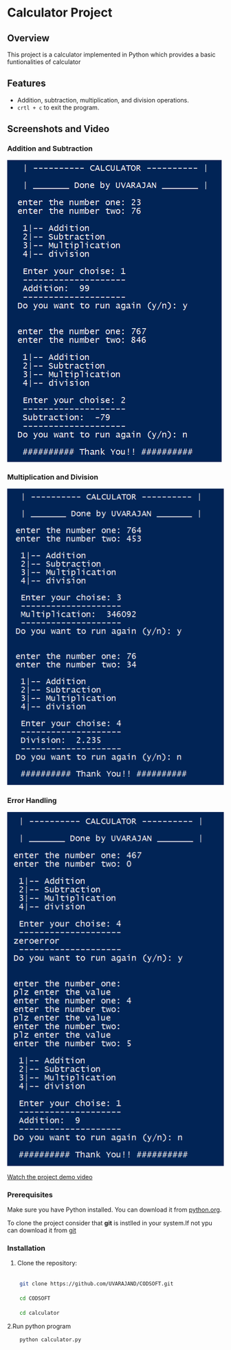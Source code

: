 # Calculator Project

## Overview

This project is a calculator implemented in Python which  provides a basic funtionalities of calculator 

## Features

- Addition, subtraction, multiplication, and division operations.
- `crtl + c` to exit the program.


## Screenshots and Video
### Addition and Subtraction

![Screenshot 1](screenshot/screenshot1.PNG)

### Multiplication and Division
![Screenshot 2](screenshot/screenshot2.PNG)

### Error Handling
![Screenshot 3](screenshot/screenshot3.PNG)

[Watch the project demo video](video/demo.mp4)

### Prerequisites

Make sure you have Python installed. You can download it from [python.org](https://www.python.org/).

To clone the project consider that **git** is instlled in your system.If not ypu can download it from [git](https://git-scm.com/downloads)

### Installation

1. Clone the repository:

```bash

    git clone https://github.com/UVARAJAND/CODSOFT.git

    cd CODSOFT

    cd calculator
```

2.Run python program
```bash
    python calculator.py
```
